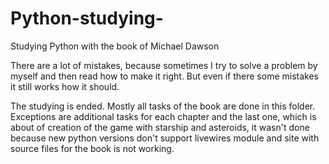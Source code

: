 # Python-studying-
Studying Python with the book of Michael Dawson

There are a lot of mistakes, because sometimes I try to solve a problem by myself and then read how to make it right. But even if there some mistakes it still works how it should.

The studying is ended. Mostly all tasks of the book are done in this folder. Exceptions are additional tasks for each chapter and the last one, which is about of creation of the game with starship and asteroids, it wasn't done because new python versions don't support livewires module and site with source files for the book is not working.

